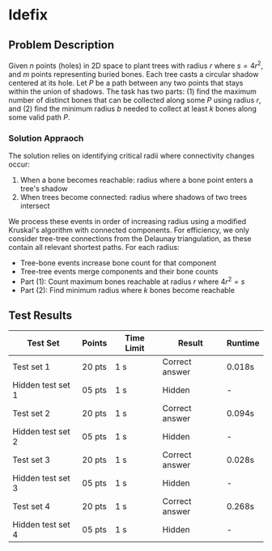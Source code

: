 # Idefix

## Problem Description

Given $n$ points (holes) in 2D space to plant trees with radius $r$ where $s=4r^2$, and $m$ points representing buried bones. Each tree casts a circular shadow centered at its hole. Let $P$ be a path between any two points that stays within the union of shadows. The task has two parts: (1) find the maximum number of distinct bones that can be collected along some $P$ using radius $r$, and (2) find the minimum radius $b$ needed to collect at least $k$ bones along some valid path $P$.

### Solution Appraoch

The solution relies on identifying critical radii where connectivity changes occur:
1. When a bone becomes reachable: radius where a bone point enters a tree's shadow
2. When trees become connected: radius where shadows of two trees intersect

We process these events in order of increasing radius using a modified Kruskal's algorithm with connected components. For efficiency, we only consider tree-tree connections from the Delaunay triangulation, as these contain all relevant shortest paths. For each radius:
- Tree-bone events increase bone count for that component
- Tree-tree events merge components and their bone counts
- Part (1): Count maximum bones reachable at radius $r$ where $4r^2=s$
- Part (2): Find minimum radius where $k$ bones become reachable



## Test Results


| Test Set          | Points | Time Limit | Result         | Runtime |
|------------------|---------|------------|----------------|----------|
| Test set 1       | 20 pts  | 1 s        | Correct answer | 0.018s   |
| Hidden test set 1| 05 pts  | 1 s        | Hidden         | -        |
| Test set 2       | 20 pts  | 1 s        | Correct answer | 0.094s   |
| Hidden test set 2| 05 pts  | 1 s        | Hidden         | -        |
| Test set 3       | 20 pts  | 1 s        | Correct answer | 0.028s   |
| Hidden test set 3| 05 pts  | 1 s        | Hidden         | -        |
| Test set 4       | 20 pts  | 1 s        | Correct answer | 0.268s   |
| Hidden test set 4| 05 pts  | 1 s        | Hidden         | -        |